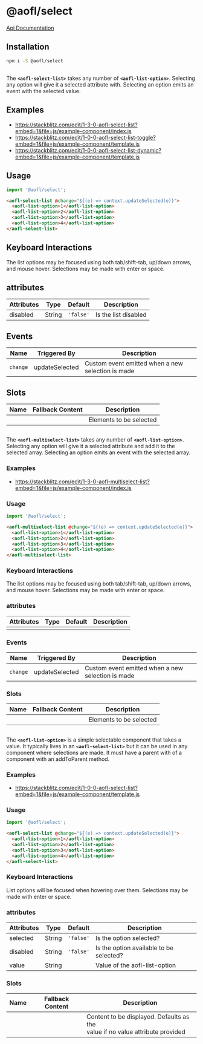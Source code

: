 # @aofl/select

[Api Documentation](https://ageoflearning.github.io/aofl/v3.x/api-docs/module-@aofl_select.html)

## Installation
```bash
npm i -S @aofl/select
```

## <aofl-select-list>
The **`<aofl-select-list>`** takes any number of **`<aofl-list-option>`**. Selecting any option will give it a selected attribute with. Selecting an option emits an event with the selected value.

## Examples
* https://stackblitz.com/edit/1-3-0-aofl-select-list?embed=1&file=js/example-component/index.js
* https://stackblitz.com/edit/1-0-0-aofl-select-list-toggle?embed=1&file=js/example-component/template.js
* https://stackblitz.com/edit/1-0-0-aofl-select-list-dynamic?embed=1&file=js/example-component/template.js


## Usage
```javascript
import '@aofl/select';
```
```html
<aofl-select-list @change="${(e) => context.updateSelected(e)}">
  <aofl-list-option>1</aofl-list-option>
  <aofl-list-option>2</aofl-list-option>
  <aofl-list-option>3</aofl-list-option>
  <aofl-list-option>4</aofl-list-option>
</aofl-select-list>
```

## Keyboard Interactions

The list options may be focused using both tab/shift-tab, up/down arrows, and mouse hover. Selections may be made with enter or space.

## attributes

| Attributes | Type    | Default  | Description                      |
|------------|---------|----------|----------------------------------|
| disabled   | String  | `'false'`| Is the list disabled             |

## Events

| Name     | Triggered By   | Description                                       |
|----------|----------------|---------------------------------------------------|
| `change` | updateSelected | Custom event emitted when a new selection is made |

## Slots

| Name | Fallback Content | Description             |
| ---- | ---------------- | ----------------------- |
|      |                  | Elements to be selected |

## <aofl-multiselect-list>

The **`<aofl-multiselect-list>`** takes any number of **`<aofl-list-option>`**. Selecting any option will give it a selected attribute and add it to the selected array. Selecting an option emits an event with the selected array.

### Examples
* https://stackblitz.com/edit/1-3-0-aofl-multiselect-list?embed=1&file=js/example-component/index.js

### Usage
```javascript
import '@aofl/select';
```
```html
<aofl-multiselect-list @change="${(e) => context.updateSelected(e)}">
  <aofl-list-option>1</aofl-list-option>
  <aofl-list-option>2</aofl-list-option>
  <aofl-list-option>3</aofl-list-option>
  <aofl-list-option>4</aofl-list-option>
</aofl-multiselect-list>
```

### Keyboard Interactions

The list options may be focused using both tab/shift-tab, up/down arrows, and mouse hover. Selections may be made with enter or space.

### attributes

| Attributes | Type    | Default  | Description                      |
|------------|---------|----------|----------------------------------|
|            |         |          |                                  |

### Events

| Name     | Triggered By   | Description                                       |
|----------|----------------|---------------------------------------------------|
| `change` | updateSelected | Custom event emitted when a new selection is made |

### Slots

| Name | Fallback Content | Description             |
| ---- | ---------------- | ----------------------- |
|      |                  | Elements to be selected |


## <aofl-list-option>

The **`<aofl-list-option>`** is a simple selectable component that takes a value. It typically lives in an **`<aofl-select-list>`** but it can be used in any component where selections are made. It must have a parent with of a component with an addToParent method.

### Examples
* https://stackblitz.com/edit/1-0-0-aofl-select-list?embed=1&file=js/example-component/template.js

### Usage
```javascript
import '@aofl/select';
```
```html
<aofl-select-list @change="${(e) => context.updateSelected(e)}">
  <aofl-list-option>1</aofl-list-option>
  <aofl-list-option>2</aofl-list-option>
  <aofl-list-option>3</aofl-list-option>
  <aofl-list-option>4</aofl-list-option>
</aofl-select-list>
```

### Keyboard Interactions

List options will be focused when hovering over them. Selections may be made with enter or space.

### attributes

| Attributes | Type   | Default   | Description                             |
|------------|--------|-----------|-----------------------------------------|
| selected   | String | `'false'` | Is the option selected?                 |
| disabled   | String | `'false'` | Is the option available to be selected? |
| value      | String |           | Value of the aofl-list-option           |

### Slots

| Name       | Fallback Content | Description                                                                       |
| ---------- | ---------------- | --------------------------------------------------------------------------------- |
|            |                  | Content to be displayed. Defaults as the <br>value if no value attribute provided |

